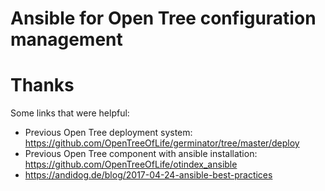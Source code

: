 # Ansible for Open Tree configuration management


# Thanks

Some links that were helpful:
  * Previous Open Tree deployment system: 
    https://github.com/OpenTreeOfLife/germinator/tree/master/deploy
  * Previous Open Tree component with ansible installation:
    https://github.com/OpenTreeOfLife/otindex_ansible
  * https://andidog.de/blog/2017-04-24-ansible-best-practices